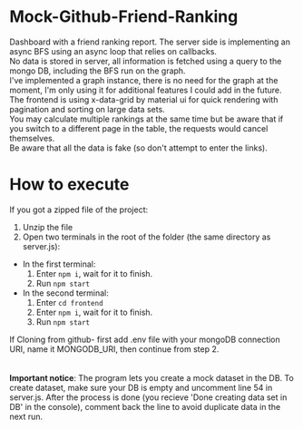 # Mock-Github-Friend-Ranking
Dashboard with a friend ranking report. The server side is implementing an async BFS using an async loop that relies on callbacks.<br/>
No data is stored in server, all information is fetched using a query to the mongo DB, including the BFS run on the graph.<br/>
I've implemented a graph instance, there is no need for the graph at the moment, I'm only using it for additional features I could add in the future.<br/>
The frontend is using x-data-grid by material ui for quick rendering with pagination and sorting on large data sets.<br/>
You may calculate multiple rankings at the same time but be aware that if you switch to a different page in the table, the requests would cancel themselves.<br/>
Be aware that all the data is fake (so don't attempt to enter the links).

# How to execute
If you got a zipped file of the project:
1. Unzip the file
2. Open two terminals in the root of the folder (the same directory as server.js):
<ul>
<li>
In the first terminal:
<ol>
<li>Enter <code>npm i</code>, wait for it to finish.</li>
<li>Run <code>npm start</code></li>
</ol>
</li>
<li>
In the second terminal:
<ol>
<li>Enter <code>cd frontend</code></li>
<li>Enter <code>npm i</code>, wait for it to finish.</li>
<li>Run <code>npm start</code></li>
</ol>
</li>
</ul> 

If Cloning from github- first add .env file with your mongoDB
connection URI, name it MONGODB_URI, then continue from step 2.
<br/><br/><br/>
<b>Important notice</b>: The program lets you create a mock dataset in the DB. To create dataset, make sure your DB is empty and uncomment line 54 in server.js. After the process is done (you recieve 'Done creating data set in DB' in the console), comment back the line to avoid duplicate data in the next run.